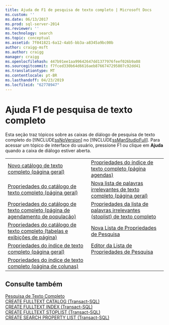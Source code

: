 ```yaml
---
title: Ajuda de F1 de pesquisa de texto completo | Microsoft Docs
ms.custom: ''
ms.date: 06/13/2017
ms.prod: sql-server-2014
ms.reviewer: ''
ms.technology: search
ms.topic: conceptual
ms.assetid: 7f041821-6a12-4ab5-bb3a-a8345a9bc00b
author: craigg-msft
ms.author: craigg
manager: craigg
ms.openlocfilehash: 447b91ee1aa99642647dd1377976feef026b9a08
ms.sourcegitcommit: f7fced330b64d6616aeb8766747295807c92dd41
ms.translationtype: MT
ms.contentlocale: pt-BR
ms.lasthandoff: 04/23/2019
ms.locfileid: "62778947"
---
```

# <a name="full-text-search-f1-help"></a>Ajuda F1 de pesquisa de texto completo
  Esta seção traz tópicos sobre as caixas de diálogo de pesquisa de texto completo do [!INCLUDE[ssNoVersion](../includes/ssnoversion-md.md)] no [!INCLUDE[ssManStudioFull](../includes/ssmanstudiofull-md.md)]. Para acessar um tópico de interface do usuário, pressione F1 ou clique em **Ajuda** quando a caixa de diálogo estiver aberta.  
  
|||  
|-|-|  
|[Novo catálogo de texto completo &#40;página geral&#41;](new-full-text-catalog-general-page.md)|[Propriedades do índice de texto completo &#40;página agendas&#41;](../../2014/database-engine/full-text-index-properties-schedules-page.md)|  
|[Propriedades do catálogo de texto completo &#40;página geral&#41;](../../2014/database-engine/full-text-catalog-properties-general-page.md)|[Nova lista de palavras irrelevantes de texto completo &#40;página geral&#41;](../../2014/database-engine/new-full-text-stoplist-general-page.md)|  
|[Propriedades do catálogo de texto completo &#40;página de agendamento de população&#41;](../../2014/database-engine/full-text-catalog-properties-population-schedule-page.md)|[Propriedades da lista de palavras irrelevantes (stoplist) de texto completo](../../2014/database-engine/full-text-stoplist-properties.md)|  
|[Propriedades do catálogo de texto completo &#40;tabelas e exibições de página&#41;](../../2014/database-engine/full-text-catalog-properties-tables-and-views-page.md)|[Nova Lista de Propriedades de Pesquisa](../../2014/database-engine/new-search-property-list.md)|  
|[Propriedades do índice de texto completo &#40;página geral&#41;](../../2014/database-engine/full-text-index-properties-general-page.md)|[Editor da Lista de Propriedades de Pesquisa](../../2014/database-engine/search-property-list-editor.md)|  
|[Propriedades do índice de texto completo &#40;página de colunas&#41;](../../2014/database-engine/full-text-index-properties-columns-page.md)||  
  
## <a name="see-also"></a>Consulte também  
 [Pesquisa de Texto Completo](../relational-databases/search/full-text-search.md)   
 [CREATE FULLTEXT CATALOG &#40;Transact-SQL&#41;](/sql/t-sql/statements/create-fulltext-catalog-transact-sql)   
 [CREATE FULLTEXT INDEX &#40;Transact-SQL&#41;](/sql/t-sql/statements/create-fulltext-index-transact-sql)   
 [CREATE FULLTEXT STOPLIST &#40;Transact-SQL&#41;](/sql/t-sql/statements/create-fulltext-stoplist-transact-sql)   
 [CREATE SEARCH PROPERTY LIST &#40;Transact-SQL&#41;](/sql/t-sql/statements/create-search-property-list-transact-sql)  
  
  
